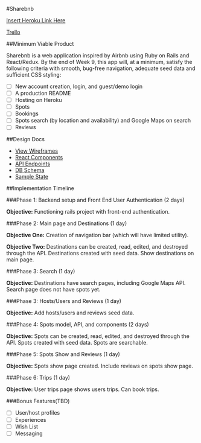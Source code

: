 #Sharebnb

[Insert Heroku Link Here](https://id.heroku.com/login)

[Trello](https://trello.com/b/bAlvQnD5/airbnb-clone-think-of-new-name)

##Minimum Viable Product

Sharebnb is a web application inspired by Airbnb using Ruby on Rails and React/Redux. By the end of Week 9, this app will, at a minimum, satisfy the following criteria with smooth, bug-free navigation, adequate seed data and sufficient CSS styling:

- [ ] New account creation, login, and guest/demo login
- [ ] A production README
- [ ] Hosting on Heroku
- [ ] Spots
- [ ] Bookings
- [ ] Spots search (by location and availability) and Google Maps on search
- [ ] Reviews

##Design Docs
* [View Wireframes](wireframes)
* [React Components](./component-hierarchy.md)
* [API Endpoints](./api-endpoints.md)
* [DB Schema](./schema.md)
* [Sample State](./sample-state.md)

##Implementation Timeline

###Phase 1: Backend setup and Front End User Authentication (2 days)

**Objective:** Functioning rails project with front-end authentication.

###Phase 2: Main page and Destinations (1 day)

**Objective One:** Creation of navigation bar (which will have limited utility).

**Objective Two:** Destinations can be created, read, edited, and destroyed through the API. Destinations created with seed data. Show destinations on main page.

###Phase 3: Search (1 day)

**Objective:** Destinations have search pages, including Google Maps API. Search page does not have spots yet.

###Phase 3: Hosts/Users and Reviews (1 day)

**Objective:** Add hosts/users and reviews seed data.

###Phase 4: Spots model, API, and components (2 days)

**Objective:** Spots can be created, read, edited, and destroyed through the API. Spots created with seed data. Spots are searchable.

###Phase 5: Spots Show and Reviews (1 day)

**Objective:** Spots show page created. Include reviews on spots show page.

###Phase 6: Trips (1 day)

**Objective:** User trips page shows users trips. Can book trips.

###Bonus Features(TBD)

- [ ] User/host profiles
- [ ] Experiences
- [ ] Wish List
- [ ] Messaging
